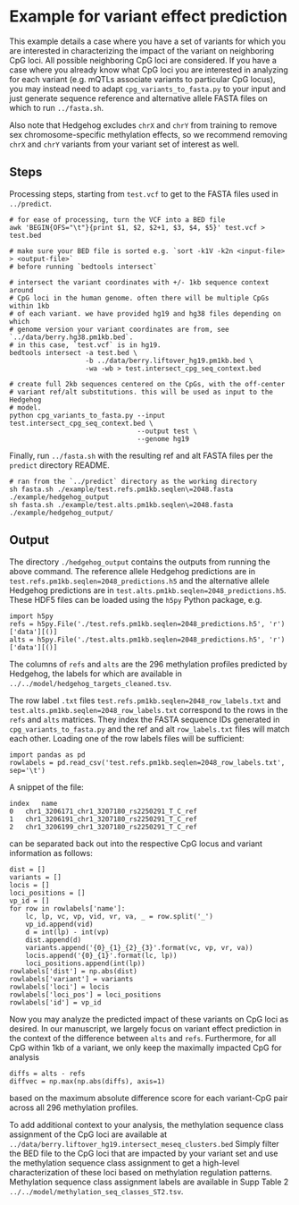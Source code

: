 # Example for variant effect prediction

This example details a case where you have a set of variants for which you are
interested in characterizing the impact of the variant on neighboring CpG loci.
All possible neighboring CpG loci are considered. If you have a case where you
already know what CpG loci you are interested in analyzing for each variant (e.g.
mQTLs associate variants to particular CpG locus), you may instead need to adapt 
`cpg_variants_to_fasta.py` to your input and just generate sequence reference
and alternative allele FASTA files on which to run `../fasta.sh`. 

Also note that Hedgehog excludes `chrX` and `chrY` from training to remove
sex chromosome-specific methylation effects, so we recommend removing
`chrX` and `chrY` variants from your variant set of interest as well.

## Steps

Processing steps, starting from `test.vcf` to get to the FASTA files used in `../predict`.

```
# for ease of processing, turn the VCF into a BED file
awk 'BEGIN{OFS="\t"}{print $1, $2, $2+1, $3, $4, $5}' test.vcf > test.bed

# make sure your BED file is sorted e.g. `sort -k1V -k2n <input-file> > <output-file>`
# before running `bedtools intersect`

# intersect the variant coordinates with +/- 1kb sequence context around
# CpG loci in the human genome. often there will be multiple CpGs within 1kb
# of each variant. we have provided hg19 and hg38 files depending on which
# genome version your variant coordinates are from, see `../data/berry.hg38.pm1kb.bed`.
# in this case, `test.vcf` is in hg19. 
bedtools intersect -a test.bed \
                   -b ../data/berry.liftover_hg19.pm1kb.bed \
                   -wa -wb > test.intersect_cpg_seq_context.bed

# create full 2kb sequences centered on the CpGs, with the off-center
# variant ref/alt substitutions. this will be used as input to the Hedgehog
# model.
python cpg_variants_to_fasta.py --input test.intersect_cpg_seq_context.bed \
                                --output test \
                                --genome hg19

```
Finally, run `../fasta.sh` with the resulting ref and alt FASTA files per the `predict` directory README.
```
# ran from the `../predict` directory as the working directory
sh fasta.sh ./example/test.refs.pm1kb.seqlen\=2048.fasta ./example/hedgehog_output
sh fasta.sh ./example/test.alts.pm1kb.seqlen\=2048.fasta ./example/hedgehog_output/
```

## Output

The directory `./hedgehog_output` contains the outputs from running the above command.
The reference allele Hedgehog predictions are in `test.refs.pm1kb.seqlen=2048_predictions.h5`
and the alternative allele Hedgehog predictions are in `test.alts.pm1kb.seqlen=2048_predictions.h5`.
These HDF5 files can be loaded using the `h5py` Python package, e.g.
```
import h5py
refs = h5py.File('./test.refs.pm1kb.seqlen=2048_predictions.h5', 'r')['data'][()]
alts = h5py.File('./test.alts.pm1kb.seqlen=2048_predictions.h5', 'r')['data'][()]
```

The columns of `refs` and `alts` are the 296 methylation profiles predicted by
Hedgehog, the labels for which are available in `../../model/hedgehog_targets_cleaned.tsv`.

The row label `.txt` files `test.refs.pm1kb.seqlen=2048_row_labels.txt` and `test.alts.pm1kb.seqlen=2048_row_labels.txt`
correspond to the rows in the `refs` and `alts` matrices. They index the FASTA
sequence IDs generated in `cpg_variants_to_fasta.py` and the ref and alt 
`row_labels.txt` files will match each other. Loading one of the row labels
files will be sufficient:
```
import pandas as pd
rowlabels = pd.read_csv('test.refs.pm1kb.seqlen=2048_row_labels.txt', sep='\t')
```
A snippet of the file:
```
index	name
0	chr1_3206171_chr1_3207180_rs2250291_T_C_ref
1	chr1_3206191_chr1_3207180_rs2250291_T_C_ref
2	chr1_3206199_chr1_3207180_rs2250291_T_C_ref
```
can be separated back out into the respective CpG locus and variant information
as follows:
```
dist = []
variants = []
locis = []
loci_positions = []
vp_id = []
for row in rowlabels['name']:
    lc, lp, vc, vp, vid, vr, va, _ = row.split('_')
    vp_id.append(vid)
    d = int(lp) - int(vp)
    dist.append(d)
    variants.append('{0}_{1}_{2}_{3}'.format(vc, vp, vr, va))
    locis.append('{0}_{1}'.format(lc, lp))
    loci_positions.append(int(lp))
rowlabels['dist'] = np.abs(dist)
rowlabels['variant'] = variants
rowlabels['loci'] = locis
rowlabels['loci_pos'] = loci_positions
rowlabels['id'] = vp_id
```

Now you may analyze the predicted impact of these variants on CpG loci as
desired. In our manuscript, we largely focus on variant effect prediction
in the context of the difference between `alts` and `refs`.
Furthermore, for all CpG within 1kb of a variant, we only keep the 
maximally impacted CpG for analysis 
```
diffs = alts - refs
diffvec = np.max(np.abs(diffs), axis=1)
```
based on the maximum absolute difference score for each variant-CpG pair
across all 296 methylation profiles. 

To add additional context to your analysis, the methylation sequence class
assignment of the CpG loci are available at `../data/berry.liftover_hg19.intersect_meseq_clusters.bed`
Simply filter the BED file to the CpG loci that are impacted by your variant 
set and use the methylation sequence class assignment to get a high-level 
characterization of these loci based on methylation regulation patterns.
Methylation sequence class assignment labels are available in Supp Table 2
`../../model/methylation_seq_classes_ST2.tsv`.

